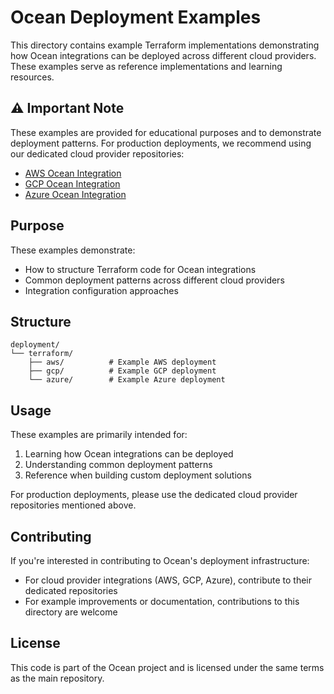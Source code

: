 # Ocean Deployment Examples

This directory contains example Terraform implementations demonstrating how Ocean integrations can be deployed across different cloud providers. These examples serve as reference implementations and learning resources.

## ⚠️ Important Note

These examples are provided for educational purposes and to demonstrate deployment patterns. For production deployments, we recommend using our dedicated cloud provider repositories:

- [AWS Ocean Integration](https://github.com/port-labs/terraform-ocean-integration-factory/tree/main/examples/aws_container_app)
- [GCP Ocean Integration](https://github.com/port-labs/terraform-ocean-integration-factory/tree/main/examples/azure_container_app_azure_integration)
- [Azure Ocean Integration](https://github.com/port-labs/terraform-ocean-integration-factory/tree/main/examples/gcp_cloud_run)

## Purpose

These examples demonstrate:
- How to structure Terraform code for Ocean integrations
- Common deployment patterns across different cloud providers
- Integration configuration approaches

## Structure

```
deployment/
└── terraform/
    ├── aws/          # Example AWS deployment
    ├── gcp/          # Example GCP deployment
    └── azure/        # Example Azure deployment
```

## Usage

These examples are primarily intended for:
1. Learning how Ocean integrations can be deployed
2. Understanding common deployment patterns
3. Reference when building custom deployment solutions

For production deployments, please use the dedicated cloud provider repositories mentioned above.

## Contributing

If you're interested in contributing to Ocean's deployment infrastructure:
- For cloud provider integrations (AWS, GCP, Azure), contribute to their dedicated repositories
- For example improvements or documentation, contributions to this directory are welcome

## License

This code is part of the Ocean project and is licensed under the same terms as the main repository.
